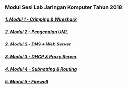 ### Modul Sesi Lab Jaringan Komputer Tahun 2018

##### [1. Modul 1 - Crimping & Wireshark](https://github.com/cphikmawan/Dokumentasi-Server-Jaringan-Komputer/tree/master/Modul/2018/1 "Modul 1")
##### [2. Modul 2 - Pengenalan UML](https://github.com/cphikmawan/Dokumentasi-Server-Jaringan-Komputer/tree/master/Modul/2018/UML "Modul 2")
##### [2. Modul 2 - DNS + Web Server](https://github.com/cphikmawan/Dokumentasi-Server-Jaringan-Komputer/tree/master/Modul/2018/2 "Modul 2")
##### [3. Modul 3 - DHCP & Proxy Server](https://github.com/cphikmawan/Dokumentasi-Server-Jaringan-Komputer/tree/master/Modul/2018/3 "Modul 3")
##### [4. Modul 4 - Subnetting & Routing](https://github.com/cphikmawan/Dokumentasi-Server-Jaringan-Komputer/tree/master/Modul/2018/4 "Modul 4")
##### [5. Modul 5 - Firewall](https://github.com/cphikmawan/Dokumentasi-Server-Jaringan-Komputer/tree/master/Modul/2018/5 "Modul 5")